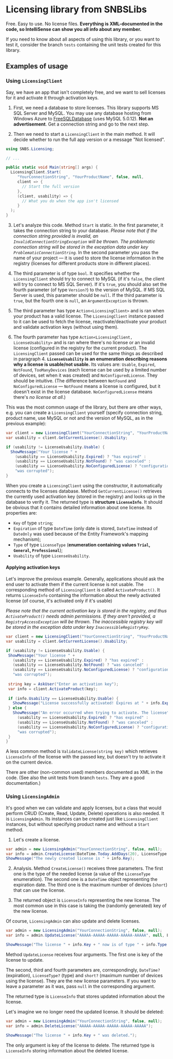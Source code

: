 # Licensing library from SNBSLibs

Free. Easy to use. No license files. **Everything is XML-documented in the code, so IntelliSense can show you all info about any member.**

If you need to know about all aspects of using this library, or you want to test it, consider the branch `tests` containing the unit tests created for this library.

## Examples of usage

### Using `LicensingClient`

Say, we have an app that isn't completely free, and we want to sell licenses for it and activate it through activation keys.

1. First, we need a database to store licenses. This library supports MS SQL Server and MySQL. You may use any database hosting from Windows Azure to [FreeSQLDatabase](https://freesqldatabase.com) (uses MySQL 5.0.12). **Not an advertisement**. Get a connection string and go to the next step.

2. Then we need to start a `LicensingClient` in the main method. It will decide whether to run the full app version or a message "Not licensed".

```c#
using SNBS.Licensing;

// ...

public static void Main(string[] args) {
  LicensingClient.Start(
     "YourConnectionString", "YourProductName", false, null,
     client => {
       // Start the full version
     },
     (client, usability) => {
       // What you do when the app isn't licensed
     }
  );
}
```

3. Let's analyze this code. Method `Start` is static. In the first parameter, it takes the connection string to your database. *Please note that if the connection string provided is invalid, an `InvalidConnectionStringException` will be thrown. The problematic connection string will be stored in the exception data under key `ProblematicConnectionString`.* In the second parameter you pass the name of your project — it is used to store the license information in the registry (licenses for different products store in different places).

4. The third parameter is of type `bool`. It specifies whether the `LicensingClient` should try to connect to MySQL (if it's `false`, the client will try to connect to MS SQL Server). If it's `true`, you should also set the fourth parameter (of type `Version?`) to the version of MySQL. If MS SQL Server is used, this parameter should be `null`. If the third parameter is `true`, but the fourth one is `null`, an `ArgumentException` is thrown.

5. The third parameter has type `Action<LicensingClient>` and is ran when your product has a valid license. The `LicensingClient` instance passed to it can be used to fetch the license, reactivate/deactivate your product and validate activation keys (without using them).

6. The fourth parameter has type `Action<LicensingClient, LicenseUsability>` and is ran where there's no license or an invalid license (configured in the registry for the current product). The `LicensingClient` passed can be used for the same things as described in paragraph 4. **`LicenseUsability` is an enumeration describing reasons why a license is usable/not usable.** Its values are: `Usable`, `Expired`, `NotFound`, `TooManyDevices` (each license can be used by a limited number of devices, set when it was created) and `NoConfiguredLicense`. They should be intuitive. (The difference between `NotFound` and `NoConfiguredLicense` — `NotFound` means a license is configured, but it doesn't exist in the license database. `NoConfiguredLicense` means there's *no license at all*.)

This was the most common usage of the library, but there are other ways, e.g. you can create a `LicensingClient` yourself (specify connection string, product name, use MySQL or not and the version of MySQL, as in the previous example):

```c#
var client = new LicensingClient("YourConnectionString", "YourProductName", false, null);
var usability = client.GetCurrentLicense().Usability;

if (usability != LicenseUsability.Usable) {
  ShowMessage("Your license " +
    (usability == LicenseUsability.Expired) ? "has expired" :
    (usability == LicenseUsability.NotFound) ? "was canceled" :
    (usability == LicenseUsability.NoConfiguredLicense) ? "configuration was corrupted" :
    "was corrupted");
}
```

When you create a `LicensingClient` using the constructor, it automatically connects to the licenses database. Method `GetCurrentLicense()` retrieves the currently used activation key (stored in the registry) and looks up in the database to verify it. The returned type is **structure `LicenseInfo`**. It should be obvious that it contains detailed information about one license. Its properties are:

 - `Key` of type `string`;
 - `Expiration` of type `DateTime` (only date is stored, `DateTime` instead of `DateOnly` was used because of the Entity Framework's mapping mechanism);
 - `Type` of type `LicenseType` (**enumeration containing values `Trial`, `General`, `Professional`**);
 - `Usability` of type `LicenseUsability`.
 
#### Applying activation keys
 
Let's improve the previous example. Generally, applications should ask the end user to activate them if the current license is not usable. The corresponding method of `LicensingClient` is called `ActivateProduct()`. It returns `LicenseInfo` containing the information about the newly activated license (of course, it's activated only if it's usable)

*Please note that the current activation key is stored in the registry, and thus `ActivateProduct()` needs admin permissions. If they aren't provided, a `RegistryAccessException` will be thrown. The inaccessible registry key will be stored in the exception data under key `InaccessibleRegistryKey`.*
 
 ```c#
var client = new LicensingClient("YourConnectionString", "YourProductName");
var usability = client.GetCurrentLicense().Usability;

if (usability != LicenseUsability.Usable) {
  ShowMessage("Your license " +
    (usability == LicenseUsability.Expired) ? "has expired" :
    (usability == LicenseUsability.NotFound) ? "was canceled" :
    (usability == LicenseUsability.NoConfiguredLicense) ? "configuration was corrupted" :
    "was corrupted");
    
  string key = AskUser("Enter an activation key");
  var info = client.ActivateProduct(key);
  
  if (info.Usability == LicenseUsability.Usable) {
    ShowMessage("License successfully activated! Expires at " + info.Expiration.ToShortDateString());
  } else {
    ShowMessage("An error occurred when trying to activate. The license" +
      (usability == LicenseUsability.Expired) ? "has expired" :
      (usability == LicenseUsability.NotFound) ? "was canceled" :
      (usability == LicenseUsability.NoConfiguredLicense) ? "configuration was corrupted" :
      "was corrupted");
  }
}
```
 
A less common method is `ValidateLicense(string key)` which retrieves `LicenseInfo` of the license with the passed key, but doesn't try to activate it on the current device.

There are other (non-common used) members documented as XML in the code. (See also the unit tests from branch `tests`. They are a good documentation.)

### Using `LicensingAdmin`

It's good when we can validate and apply licenses, but a class that would perform CRUD (Create, Read, Update, Delete) operations is also needed. It is `LicensingAdmin`. Its instances can be created just like `LicensingClient` instances, but without specifying product name and without a `Start` method.

1. Let's create a license.

```c#
var admin = new LicensingAdmin("YourConnectionString", false, null);
var info = admin.CreateLicense(DateTime.Today.AddDays(20), LicenseType.Trial, 1);
ShowMessage("The newly created license is " + info.Key);
```

2. Analysis. Method `CreateLicense()` receives three parameters. The first one is the type of the needed license (a value of the `LicenseType` enumeration). The second one is a `DateTime` object representing the expiration date. The third one is the maximum number of devices (`short`) that can use the license.

3. The returned object is `LicenseInfo` representing the new license. The most common use in this case is taking the (randomly generated) key of the new license.

Of course, `LicensingAdmin` can also update and delete licenses.

```c#
var admin = new LicensingAdmin("YourConnectionString", false, null);
var info = admin.UpdateLicense("AAAAA-AAAAA-AAAAA-AAAAA-AAAAA", null, LicenseType.Professional, 10);

ShowMessage("The license " + info.Key + " now is of type " + info.Type.ToString() + " and can be used by (maximum) " + info.MaxDevices.ToString() + " devices.");
```

Method `UpdateLicense` receives four arguments. The first one is key of the license to update.

The second, third and fourth parameters are, correspondingly, `DateTime?` (expiration), `LicenseType?` (type) and `short?` (maximum number of devices using the license). They are the new license parameters. If you want to leave a parameter as it was, pass `null` in the corresponding argument.

The returned type is `LicenseInfo` that stores updated information about the license.

Let's imagine we no longer need the updated license. It should be deleted:

```c#
var admin = new LicensingAdmin("YourConnectionString", false, null);
var info = admin.DeleteLicense("AAAAA-AAAAA-AAAAA-AAAAA-AAAAA");

ShowMessage("The license " + info.Key + " was deleted.");
```

The only argument is key of the license to delete. The returned type is `LicenseInfo` storing information about the deleted license.
